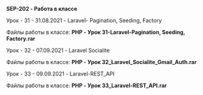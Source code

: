 **SEP-202 - Работа в классе**


Урок - 31 - 31.08.2021 - Laravel- Pagination, Seeding, Factory
   
   Файлы работы в классе: **PHP - Урок 31-Laravel-Pagination, Seeding, Factory.rar**

Урок - 32 - 07.09.2021 - Laravel Socialite
   
   Файлы работы в классе: **PHP - Урок 32_Laravel_Socialite_Gmail_Auth.rar**

Урок - 33 - 09.09.2021 - Laravel-REST_API
   
   Файлы работы в классе: **PHP - Урок 33_Laravel-REST_API.rar**


